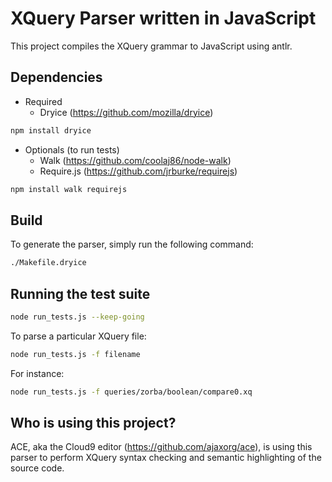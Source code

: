 XQuery Parser written in JavaScript
============================

This project compiles the XQuery grammar to JavaScript using antlr.

Dependencies
-----------
* Required
    * Dryice (https://github.com/mozilla/dryice)

```bash
npm install dryice
```
* Optionals (to run tests)
    * Walk (https://github.com/coolaj86/node-walk)
    * Require.js (https://github.com/jrburke/requirejs)

```bash
npm install walk requirejs
```

Build
-----------
To generate the parser, simply run the following command:
```bash
./Makefile.dryice
```
Running the test suite
-----------
```bash
node run_tests.js --keep-going
```

To parse a particular XQuery file:

```bash
node run_tests.js -f filename
```
For instance:
```bash
node run_tests.js -f queries/zorba/boolean/compare0.xq
```

Who is using this project?
-----------
ACE, aka the Cloud9 editor (https://github.com/ajaxorg/ace), is using this parser to perform XQuery syntax checking and semantic highlighting of the source code. 

